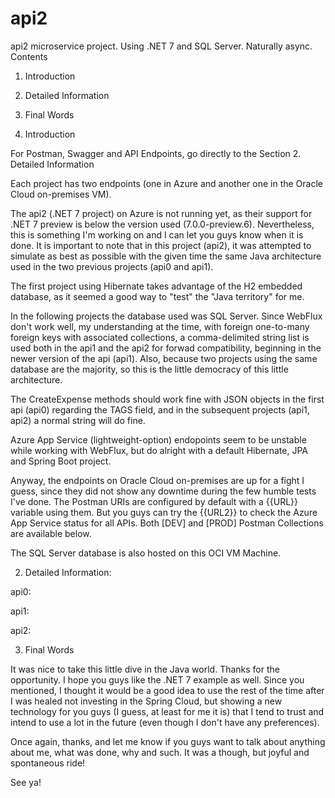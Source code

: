 # api2
api2 microservice project. Using .NET 7 and SQL Server. Naturally async.
Contents

1. Introduction 

2. Detailed Information

3. Final Words 



1. Introduction 

For Postman, Swagger and API Endpoints, go directly to the Section 2. Detailed Information 

Each project has two endpoints (one in Azure and another one in the Oracle Cloud on-premises VM). 

The api2 (.NET 7 project) on Azure is not running yet, as their support for .NET 7 preview is below the version used (7.0.0-preview.6). Nevertheless, this is something I'm working on and I can let you guys know when it is done. It is important to note that in this project (api2), it was attempted to simulate as best as possible with the given time the same Java architecture used in the two previous projects (api0 and api1). 

The first project using Hibernate takes advantage of the H2 embedded database, as it seemed a good way to "test" the "Java territory" for me. 

In the following projects the database used was SQL Server. Since WebFlux don't work well, my understanding at the time, with foreign one-to-many foreign keys with associated collections, a comma-delimited string list is used both in the api1 and the api2 for forwad compatibility, beginning in the newer version of the api (api1). Also, because two projects using the same database are the majority, so this is the little democracy of this little architecture. 

The CreateExpense methods should work fine with JSON objects in the first api (api0) regarding the TAGS field, and in the subsequent projects (api1, api2) a normal string will do fine. 

Azure App Service (lightweight-option) endopoints seem to be unstable while working with WebFlux, but do alright with a default Hibernate, JPA and Spring Boot project. 

Anyway, the endpoints on Oracle Cloud on-premises are up for a fight I guess, since they did not show any downtime during the few humble tests I've done. The Postman URIs are configured by default with a {{URL}} variable using them. But you guys can try the {{URL2}} to check the Azure App Service status for all APIs. Both [DEV] and [PROD] Postman Collections are available below. 

The SQL Server database is also hosted on this OCI VM Machine. 

2. Detailed Information: 

api0:

api1:

api2: 

3. Final Words 

It was nice to take this little dive in the Java world. Thanks for the opportunity. I hope you guys like the .NET 7 example as well. Since you mentioned, I thought it would be a good idea to use the rest of the time after I was healed not investing in the Spring Cloud, but showing a new technology for you guys (I guess, at least for me it is) that I tend to trust and intend to use a lot in the future (even though I don't have any preferences). 

Once again, thanks, and let me know if you guys want to talk about anything about me, what was done, why and such. It was a though, but joyful and spontaneous ride! 

See ya!
